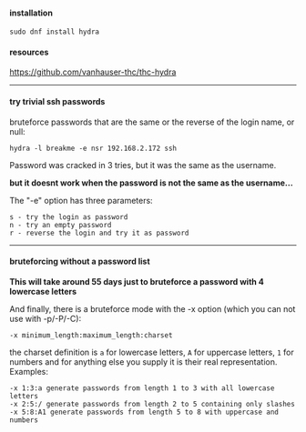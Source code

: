 #### installation

```
sudo dnf install hydra
```

#### resources

https://github.com/vanhauser-thc/thc-hydra

***

#### try trivial ssh passwords

bruteforce passwords that are the same or the reverse of the login name, or null:
```
hydra -l breakme -e nsr 192.168.2.172 ssh
```
Password was cracked in 3 tries, but it was the same as the username.

**but it doesnt work when the password is not the same as the username...**

The "-e" option has three parameters:

```
s - try the login as password
n - try an empty password
r - reverse the login and try it as password
```

***

#### bruteforcing without a password list

**This will take around 55 days just to bruteforce a password with 4 lowercase letters**

And finally, there is a bruteforce mode with the -x option (which you can not
use with -p/-P/-C):

```
-x minimum_length:maximum_length:charset
```

the charset definition is `a` for lowercase letters, `A` for uppercase letters,
`1` for numbers and for anything else you supply it is their real representation.
Examples:

```
-x 1:3:a generate passwords from length 1 to 3 with all lowercase letters
-x 2:5:/ generate passwords from length 2 to 5 containing only slashes
-x 5:8:A1 generate passwords from length 5 to 8 with uppercase and numbers
```
